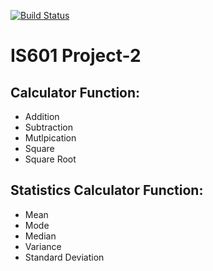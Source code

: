 [![Build Status](https://www.travis-ci.com/SelinaXu31/Project-1.svg?branch=master)](https://www.travis-ci.com/SelinaXu31/Project-1)

# IS601 Project-2

## Calculator Function:
* Addition
* Subtraction
* Mutlpication
* Square
* Square Root

## Statistics Calculator Function:
* Mean
* Mode
* Median
* Variance
* Standard Deviation

